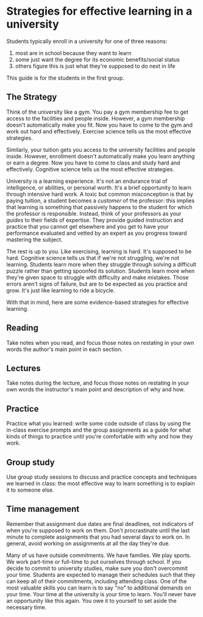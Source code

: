 # Strategies for effective learning in a university

Students typically enroll in a university for one of three reasons:

  1. most are in school because they want to learn
  2. some just want the degree for its economic benefits/social status
  3. others figure this is just what they're supposed to do next in life

This guide is for the students in the first group.

## The Strategy

Think of the university like a gym. You pay a gym membership fee to get access to the facilities and people inside. However, a gym membership doesn't automatically make you fit. Now you have to come to the gym and work out hard and effectively. Exercise science tells us the most effective strategies.

Similarly, your tuition gets you access to the university facilities and people inside. However, enrollment doesn't automatically make you learn anything or earn a degree. Now you have to come to class and study hard and effectively. Cognitive science tells us the most effective strategies.

University is a learning experience. It's not an endurance trial of intelligence, or abilities, or personal worth. It's a brief opportunity to learn through intensive hard work. A toxic but common misconception is that by paying tuition, a student becomes a *customer* of the professor: this implies that learning is something that passively happens to the student for which the professor is responsible. Instead, think of your professors as your *guides* to their fields of expertise. They provide guided instruction and practice that you cannot get elsewhere and you get to have your performance evaluated and vetted by an expert as you progress toward mastering the subject.

The rest is up to you. Like exercising, learning is hard. It's supposed to be hard. Cognitive science tells us that if we're not struggling, we're not learning. Students learn more when they struggle through solving a difficult puzzle rather than getting spoonfed its solution. Students learn more when they're given space to struggle with difficulty and make mistakes. Those errors aren't signs of failure, but are to be expected as you practice and grow. It's just like learning to ride a bicycle.

With that in mind, here are some evidence-based strategies for effective learning.

## Reading

Take notes when you read, and focus those notes on restating in your own words the author's main point in each section.

## Lectures

Take notes during the lecture, and focus those notes on restating in your own words the instructor's main point and description of why and how.

## Practice

Practice what you learned: write some code outside of class by using the in-class exercise prompts and the group assignments as a guide for what kinds of things to practice until you're comfortable with why and how they work.

## Group study

Use group study sessions to discuss and practice concepts and techniques we learned in class: the most effective way to learn something is to explain it to someone else.

## Time management

Remember that assignment due dates are final deadlines, not indicators of when you're supposed to work on them. Don't procrastinate until the last minute to complete assignments that you had several days to work on. In general, avoid working on assignments at all the day they're due.

Many of us have outside commitments. We have families. We play sports. We work part-time or full-time to put ourselves through school. If you decide to commit to university studies, make sure you don't overcommit your time. Students are expected to manage their schedules such that they can keep all of their commitments, including attending class. One of the most valuable skills you can learn is to say "no" to additional demands on your time. Your time at the university is your time to learn. You'll never have an opportunity like this again. You owe it to yourself to set aside the necessary time.
